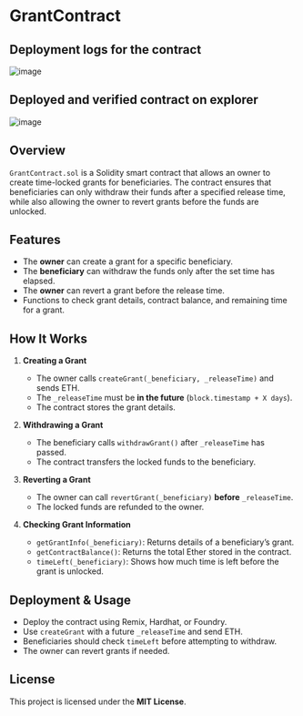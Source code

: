 # GrantContract

## Deployment logs for the contract 
![image](https://github.com/user-attachments/assets/6b7b2709-9123-4d67-bfbd-053689dcb44e)

## Deployed and verified contract on explorer
![image](https://github.com/user-attachments/assets/ce02f24e-2a86-4dee-9780-30bfc1f8df8e)

## **Overview**

`GrantContract.sol` is a Solidity smart contract that allows an owner to create time-locked grants for beneficiaries. The contract ensures that beneficiaries can only withdraw their funds after a specified release time, while also allowing the owner to revert grants before the funds are unlocked.

## **Features**

- The **owner** can create a grant for a specific beneficiary.
- The **beneficiary** can withdraw the funds only after the set time has elapsed.
- The **owner** can revert a grant before the release time.
- Functions to check grant details, contract balance, and remaining time for a grant.

## **How It Works**

1. **Creating a Grant**

   - The owner calls `createGrant(_beneficiary, _releaseTime)` and sends ETH.
   - The `_releaseTime` must be **in the future** (`block.timestamp + X days`).
   - The contract stores the grant details.

2. **Withdrawing a Grant**

   - The beneficiary calls `withdrawGrant()` after `_releaseTime` has passed.
   - The contract transfers the locked funds to the beneficiary.

3. **Reverting a Grant**

   - The owner can call `revertGrant(_beneficiary)` **before** `_releaseTime`.
   - The locked funds are refunded to the owner.

4. **Checking Grant Information**
   - `getGrantInfo(_beneficiary)`: Returns details of a beneficiary’s grant.
   - `getContractBalance()`: Returns the total Ether stored in the contract.
   - `timeLeft(_beneficiary)`: Shows how much time is left before the grant is unlocked.

## **Deployment & Usage**

- Deploy the contract using Remix, Hardhat, or Foundry.
- Use `createGrant` with a future `_releaseTime` and send ETH.
- Beneficiaries should check `timeLeft` before attempting to withdraw.
- The owner can revert grants if needed.

## **License**

This project is licensed under the **MIT License**.

